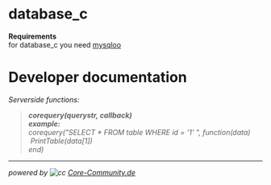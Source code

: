 
database_c
===============

****Requirements****<br>
for database_c you need [mysqloo](https://facepunch.com/showthread.php?t=1515853)<br>


# <i class="icon-file"></i> Developer documentation

<i class="icon-th-list">Serverside functions:
>**corequery(querystr, callback)**<br>
**example:**<br>
corequery("SELECT * FROM table WHERE id = '1' ", function(data)<br>
&nbsp;PrintTable(data[1])<br>
end)<br>

----------
powered by ![cc](http://37.228.134.43/files/files/logos/Logo/128x128_grey.png) [Core-Community.de](http://core-community.de/)
